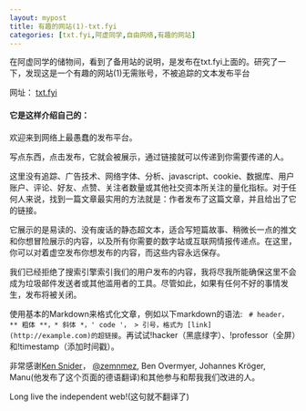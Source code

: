```yaml
---
layout: mypost
title: 有趣的网站(1)-txt.fyi
categories: [txt.fyi,阿虚同学,自由网络,有趣的网站]
---
```


在阿虚同学的储物间，看到了备用站的说明，是发布在txt.fyi上面的。研究了一下，发现这是一个有趣的网站(1)无需账号，不被追踪的文本发布平台

网址： [txt.fyi](https://txt.fyi/)

#### 它是这样介绍自己的：
欢迎来到网络上最愚蠢的发布平台。

写点东西，点击发布，它就会被展示，通过链接就可以传递到你需要传递的人。

这里没有追踪、广告技术、网络字体、分析、javascript、cookie、数据库、用户账户、评论、好友、点赞、关注者数量或其他社交资本所关注的量化指标。对于任何人来说，找到一篇文章最实用的方法就是：作者发布了这篇文章，并且给出了它的链接。

它展示的是易读的、没有废话的静态超文本，适合写短篇故事、稍微长一点的推文和你想冒险展示的内容，以及所有你需要的数字站或互联网情报传递点。在这里，你可以对着虚空发布你想发布的内容，而这些内容永远保存。

我们已经拒绝了搜索引擎索引我们的用户发布的内容，我将尽我所能确保这里不会成为垃圾邮件发送者或其他滥用者的工具。尽管如此，如果有任何不好的事情发生，发布将被关闭。

使用基本的Markdown来格式化文章，例如以下markdown的语法:
` # header， ** 粗体 **，* 斜体 *，' code '， > 引号，格式为 [link] (http://example.com)的超链接`。再试试!hacker（黑底绿字）、!professor（全屏）和!timestamp（添加时间戳）。

非常感谢[Ken Snider](https://twitter.com/orenwolf?lang=en)， [@zemnmez](https://twitter.com/Zemnmez), Ben Overmyer, Johannes Kröger, Manu(他发布了这个页面的德语翻译)和其他参与和帮我我们改进的人。

Long live the independent web!(这句就不翻译了)

